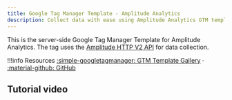 ```yaml
---
title: Google Tag Manager Template - Amplitude Analytics
description: Collect data with ease using Amplitude Analytics GTM template - the official server-side Google Tag Manager template for seamless data collection
---
```


This is the server-side Google Tag Manager Template for Amplitude Analytics. The tag uses the [Amplitude HTTP V2 API](../../analytics/apis/http-v2-api/) for data collection.

!!!info Resources
    [:simple-googletagmanager: GTM Template Gallery](https://tagmanager.google.com/gallery/#/owners/amplitude/templates/amplitude-server-gtm-template) · [:material-github: GitHub](https://github.com/amplitude/amplitude-server-gtm-template)

## Tutorial video

<script src="https://fast.wistia.com/embed/medias/hznp0gi3gj.jsonp" async></script><script src="https://fast.wistia.com/assets/external/E-v1.js" async></script><div class="wistia_responsive_padding" style="padding:56.25% 0 0 0;position:relative;"><div class="wistia_responsive_wrapper" style="height:100%;left:0;position:absolute;top:0;width:100%;"><div class="wistia_embed wistia_async_hznp0gi3gj videoFoam=true" style="height:100%;position:relative;width:100%"><div class="wistia_swatch" style="height:100%;left:0;opacity:0;overflow:hidden;position:absolute;top:0;transition:opacity 200ms;width:100%;"><img src="https://fast.wistia.com/embed/medias/hznp0gi3gj/swatch" style="filter:blur(5px);height:100%;object-fit:contain;width:100%;" alt="" aria-hidden="true" onload="this.parentNode.style.opacity=1;" /></div></div></div></div>